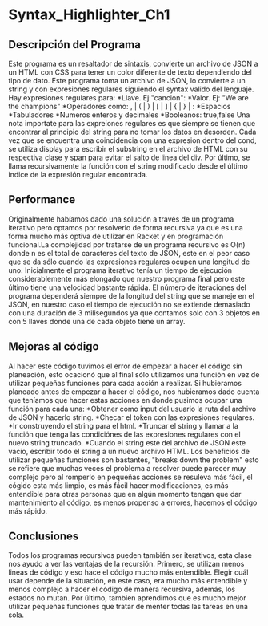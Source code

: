 # Syntax_Highlighter_Ch1

## Descripción del Programa ##
Este programa es un resaltador de sintaxis, convierte un archivo de JSON a un HTML con CSS para tener un color diferente de texto dependiendo del tipo de dato.
Este programa toma un archivo de JSON, lo convierte a un string y con expresiones regulares siguiendo el syntax valido del lenguaje. Hay expresiones regulares para:
*Llave. Ej:"cancion":
*Valor. Ej: "We are the champions"
*Operadores como: , | ( | ) | [ | ] | { | } | :
*Espacios
*Tabuladores
*Numeros enteros y decimales
*Booleanos: true,false
Una nota importate para las expreiones regulares es que siempre se tienen que encontrar al principio del string para no tomar los datos en desorden.
Cada vez que se encuentra una coincidencia con una expresion dentro del cond, se utiliza display para escribir el substring en el archivo de HTML con su respectiva clase y span para evitar el salto de linea del div.
Por último, se llama recursivamente la función con el string modificado desde el último indice de la expresión regular encontrada.

## Performance ##
Originalmente habíamos dado una solución a través de un programa iterativo pero optamos por resolverlo de forma recursiva ya que es una forma mucho más optiva de utilizar en Racket y en programación funcional.La complejidad por tratarse de un programa recursivo es O(n) donde n es el total de caracteres del texto de JSON, este en el peor caso que se da sólo cuando las expresiones regulares ocupen una longitud de uno. Inicialmente el programa iterativo tenía un tiempo de ejecución considerablemente más elongado que nuestro programa final pero este último tiene una velocidad bastante rápida. El número de iteraciones del programa dependerá siempre de la longitud del string que se maneje en el JSON, en nuestro caso el tiempo de ejecución no se extiende demasiado con una duración de 3 milisegundos ya que contamos solo con 3 objetos en con 5 llaves donde una de cada objeto tiene un array.
  
## Mejoras al código ##
Al hacer este código tuvimos el error de empezar a hacer el código sin planeación, esto ocacionó que al final sólo utilizamos una función en vez de utilizar pequeñas funciones para cada acción a realizar. Si hubieramos planeado antes de empezar a hacer el código, nos hubieramos dado cuenta que teníamos que hacer estas acciones en donde pusimos ocupar una función para cada una:
*Obtener como input del usuario la ruta del archivo de JSON y hacerlo string.
*Checar el token con las expresiones regulares.
*Ir construyendo el string para el html.
*Truncar el string y llamar a la función que tenga las condiciónes de las expresiones regulares con el nuevo string truncado.
*Cuando el string este del archivo de JSON este vacio, escribir todo el string a un nuevo archivo HTML.
Los beneficios de utilizar pequeñas funciones son bastantes, "breaks down the problem" esto se refiere que muchas veces el problema a resolver puede parecer muy complejo pero al romperlo en pequeñas acciones se resuleva más fácil, el cógido esta más limpio, es más fácil hacer modificaciones, es más entendible para otras personas que en algún momento tengan que dar mantenimiento al código, es menos propenso a errores, hacemos el código más rápido.

## Conclusiones ##
Todos los programas recursivos pueden también ser iterativos, esta clase nos ayudo a ver las ventajas de la recursión. Primero, se utilizan menos lineas de código y eso hace el código mucho más entendible. Elegir cuál usar depende de la situación, en este caso, era mucho más entendible y menos complejo a hacer el código de manera recursiva, además, los estados no mutan. Por último, tambien aprendimos que es mucho mejor utilizar pequeñas funciones que tratar de menter todas las tareas en una sola.
